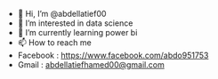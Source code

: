 - 👋 Hi, I’m @abdellatief00
- 👀 I’m interested in data science
- 🌱 I’m currently learning power bi
- 📫 How to reach me 
- Facebook : https://www.facebook.com/abdo951753
- Gmail : abdellatiefhamed00@gmail.com
